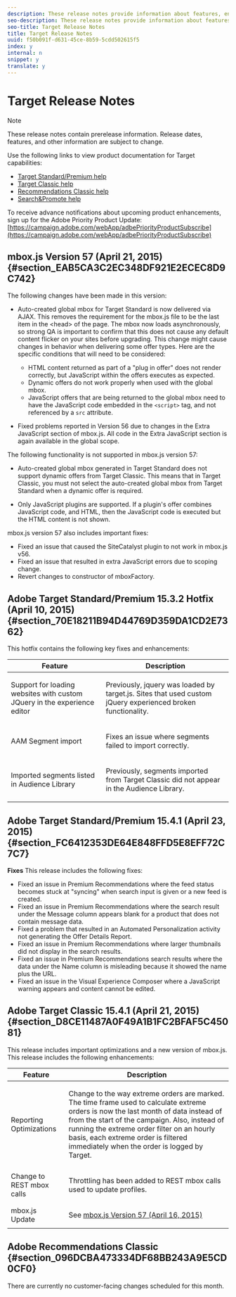 ```yaml
---
description: These release notes provide information about features, enhancements, fixes, and known issues for the latest or upcoming Target releases.
seo-description: These release notes provide information about features, enhancements, fixes, and known issues for the latest or upcoming Target releases.
seo-title: Target Release Notes
title: Target Release Notes
uuid: f50b091f-d631-45ce-8b59-5cdd502615f5
index: y
internal: n
snippet: y
translate: y
---
```


# Target Release Notes


<a id="section_209FD0D5FA5B4EC2AEABB2CC7901612F"></a>


>[!NOTE]
>
>These release notes contain prerelease information. Release dates, features, and other information are subject to change.


Use the following links to view product documentation for Target capabilities:

* [Target Standard/Premium help](https://marketing.adobe.com/resources/help/en_US/target/)
* [Target Classic help](https://marketing.adobe.com/resources/help/en_US/tnt/help/)
* [Recommendations Classic help](https://marketing.adobe.com/resources/help/en_US/rec/)
* [Search&amp;Promote help](https://marketing.adobe.com/resources/help/en_US/snp/)

To receive advance notifications about upcoming product enhancements, sign up for the Adobe Priority Product Update:
[https://campaign.adobe.com/webApp/adbePriorityProductSubscribe](https://campaign.adobe.com/webApp/adbePriorityProductSubscribe) 

## mbox.js Version 57 (April 21, 2015) {#section_EAB5CA3C2EC348DF921E2ECEC8D9C742}

The following changes have been made in this version:

* Auto-created global mbox for Target Standard is now delivered via AJAX. This removes the requirement for the mbox.js file to be the last item in the &lt;head&gt; of the page. The mbox now loads asynchronously, so strong QA is important to confirm that this does not cause any default content flicker on your sites before upgrading.
  This change might cause changes in behavior when delivering some offer types. Here are the specific conditions that will need to be considered:

    * HTML content returned as part of a "plug in offer" does not render correctly, but JavaScript within the offers executes as expected.
    * Dynamic offers do not work properly when used with the global mbox.
    * JavaScript offers that are being returned to the global mbox need to have the JavaScript code embedded in the `<script>` tag, and not referenced by a `src` attribute.


* Fixed problems reported in Version 56 due to changes in the Extra JavaScript section of mbox.js. All code in the Extra JavaScript section is again available in the global scope.

The following functionality is not supported in mbox.js version 57:

* Auto-created global mbox generated in Target Standard does not support dynamic offers from Target Classic. This means that in Target Classic, you must not select the auto-created global mbox from Target Standard when a dynamic offer is required.

* Only JavaScript plugins are supported. If a plugin's offer combines JavaScript code, and HTML, then the JavaScript code is executed but the HTML content is not shown.


mbox.js version 57 also includes important fixes:

* Fixed an issue that caused the SiteCatalyst plugin to not work in mbox.js v56.
* Fixed an issue that resulted in extra JavaScript errors due to scoping change.
* Revert changes to constructor of mboxFactory.


## Adobe Target Standard/Premium 15.3.2 Hotfix (April 10, 2015) {#section_70E18211B94D44769D359DA1CD2E7362}

This hotfix contains the following key fixes and enhancements:


<table id="table_C901596672AA48239E88379F1E4FBC78"> 
 <thead> 
  <tr> 
   <th colname="col1" class="entry">Feature</th> 
   <th colname="col2" class="entry">Description</th> 
  </tr>
 </thead>
 <tbody> 
  <tr> 
   <td colname="col1"> <p>Support for loading websites with custom JQuery in the experience editor</p> </td> 
   <td colname="col2"> <p>Previously, jquery was loaded by target.js. Sites that used custom jQuery experienced broken functionality.</p> </td> 
  </tr> 
  <tr> 
   <td colname="col1"> <p>AAM Segment import</p> </td> 
   <td colname="col2"> <p>Fixes an issue where segments failed to import correctly.</p> </td> 
  </tr> 
  <tr> 
   <td colname="col1"> <p>Imported segments listed in Audience Library</p> </td> 
   <td colname="col2"> <p>Previously, segments imported from Target Classic did not appear in the Audience Library.</p> </td> 
  </tr> 
 </tbody> 
</table>


## Adobe Target Standard/Premium 15.4.1 (April 23, 2015) {#section_FC6412353DE64E848FFD5E8EFF72C7C7}

**Fixes** 
This release includes the following fixes:

* Fixed an issue in Premium Recommendations where the feed status becomes stuck at "syncing" when search input is given or a new feed is created.
* Fixed an issue in Premium Recommendations where the search result under the Message column appears blank for a product that does not contain message data.
* Fixed a problem that resulted in an Automated Personalization activity not generating the Offer Details Report.
* Fixed an issue in Premium Recommendations where larger thumbnails did not display in the search results.
* Fixed an issue in Premium Recommendations search results where the data under the Name column is misleading because it showed the name plus the URL.
* Fixed an issue in the Visual Experience Composer where a JavaScript warning appears and content cannot be edited.


## Adobe Target Classic 15.4.1 (April 21, 2015) {#section_D8CE11487A0F49A1B1FC2BFAF5C45081}

This release includes important optimizations and a new version of mbox.js.
This release includes the following enhancements:


<table id="table_F95BF7F3EC8A4C4D893130EFD7DC007C"> 
 <thead> 
  <tr> 
   <th colname="col1" class="entry">Feature</th> 
   <th colname="col2" class="entry">Description</th> 
  </tr>
 </thead>
 <tbody> 
  <tr> 
   <td colname="col1">Reporting Optimizations</td> 
   <td colname="col2"> <p>Change to the way extreme orders are marked. The time frame used to calculate extreme orders is now the last month of data instead of from the start of the campaign. Also, instead of running the extreme order filter on an hourly basis, each extreme order is filtered immediately when the order is logged by Target.</p> </td> 
  </tr> 
  <tr> 
   <td colname="col1">Change to REST mbox calls</td> 
   <td colname="col2"> <p>Throttling has been added to REST mbox calls used to update profiles.</p> </td> 
  </tr> 
  <tr> 
   <td colname="col1">mbox.js Update</td> 
   <td colname="col2"> <p>See <a href="target_release_notes.xml#reference_4A966062C61048D1A81412E2DDB16E34/section_EAB5CA3C2EC348DF921E2ECEC8D9C742" format="dita" scope="local">mbox.js Version 57 (April 16, 2015)</a> </p> </td> 
  </tr> 
 </tbody> 
</table>


## Adobe Recommendations Classic {#section_096DCBA473334DF68BB243A9E5CD0CF0}

There are currently no customer-facing changes scheduled for this month.

